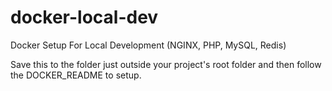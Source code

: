 # docker-local-dev
Docker Setup For Local Development (NGINX, PHP, MySQL, Redis)

Save this to the folder just outside your project's root folder and then follow the DOCKER_README to setup.
